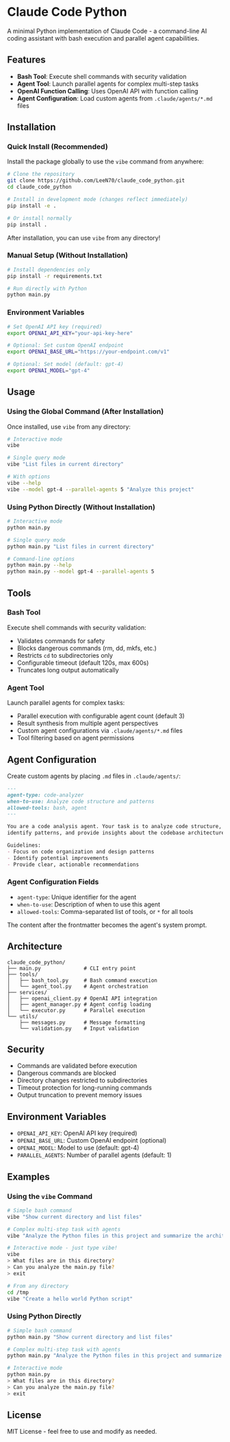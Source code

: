 # Claude Code Python

A minimal Python implementation of Claude Code - a command-line AI coding assistant with bash execution and parallel agent capabilities.

## Features

- **Bash Tool**: Execute shell commands with security validation
- **Agent Tool**: Launch parallel agents for complex multi-step tasks
- **OpenAI Function Calling**: Uses OpenAI API with function calling
- **Agent Configuration**: Load custom agents from `.claude/agents/*.md` files

## Installation

### Quick Install (Recommended)

Install the package globally to use the `vibe` command from anywhere:

```bash
# Clone the repository
git clone https://github.com/LeeN70/claude_code_python.git
cd claude_code_python

# Install in development mode (changes reflect immediately)
pip install -e .

# Or install normally
pip install .
```

After installation, you can use `vibe` from any directory!

### Manual Setup (Without Installation)

```bash
# Install dependencies only
pip install -r requirements.txt

# Run directly with Python
python main.py
```

### Environment Variables

```bash
# Set OpenAI API key (required)
export OPENAI_API_KEY="your-api-key-here"

# Optional: Set custom OpenAI endpoint
export OPENAI_BASE_URL="https://your-endpoint.com/v1"

# Optional: Set model (default: gpt-4)
export OPENAI_MODEL="gpt-4"
```

## Usage

### Using the Global Command (After Installation)

Once installed, use `vibe` from any directory:

```bash
# Interactive mode
vibe

# Single query mode
vibe "List files in current directory"

# With options
vibe --help
vibe --model gpt-4 --parallel-agents 5 "Analyze this project"
```

### Using Python Directly (Without Installation)

```bash
# Interactive mode
python main.py

# Single query mode
python main.py "List files in current directory"

# Command-line options
python main.py --help
python main.py --model gpt-4 --parallel-agents 5
```

## Tools

### Bash Tool

Execute shell commands with security validation:
- Validates commands for safety
- Blocks dangerous commands (rm, dd, mkfs, etc.)
- Restricts `cd` to subdirectories only
- Configurable timeout (default 120s, max 600s)
- Truncates long output automatically

### Agent Tool

Launch parallel agents for complex tasks:
- Parallel execution with configurable agent count (default 3)
- Result synthesis from multiple agent perspectives
- Custom agent configurations via `.claude/agents/*.md` files
- Tool filtering based on agent permissions

## Agent Configuration

Create custom agents by placing `.md` files in `.claude/agents/`:

```markdown
---
agent-type: code-analyzer
when-to-use: Analyze code structure and patterns
allowed-tools: bash, agent
---

You are a code analysis agent. Your task is to analyze code structure,
identify patterns, and provide insights about the codebase architecture.

Guidelines:
- Focus on code organization and design patterns
- Identify potential improvements
- Provide clear, actionable recommendations
```

### Agent Configuration Fields

- `agent-type`: Unique identifier for the agent
- `when-to-use`: Description of when to use this agent
- `allowed-tools`: Comma-separated list of tools, or `*` for all tools

The content after the frontmatter becomes the agent's system prompt.

## Architecture

```
claude_code_python/
├── main.py              # CLI entry point
├── tools/
│   ├── bash_tool.py     # Bash command execution
│   └── agent_tool.py    # Agent orchestration
├── services/
│   ├── openai_client.py # OpenAI API integration
│   ├── agent_manager.py # Agent config loading
│   └── executor.py      # Parallel execution
└── utils/
    ├── messages.py      # Message formatting
    └── validation.py    # Input validation
```

## Security

- Commands are validated before execution
- Dangerous commands are blocked
- Directory changes restricted to subdirectories
- Timeout protection for long-running commands
- Output truncation to prevent memory issues

## Environment Variables

- `OPENAI_API_KEY`: OpenAI API key (required)
- `OPENAI_BASE_URL`: Custom OpenAI endpoint (optional)
- `OPENAI_MODEL`: Model to use (default: gpt-4)
- `PARALLEL_AGENTS`: Number of parallel agents (default: 1)

## Examples

### Using the `vibe` Command

```bash
# Simple bash command
vibe "Show current directory and list files"

# Complex multi-step task with agents
vibe "Analyze the Python files in this project and summarize the architecture"

# Interactive mode - just type vibe!
vibe
> What files are in this directory?
> Can you analyze the main.py file?
> exit

# From any directory
cd /tmp
vibe "Create a hello world Python script"
```

### Using Python Directly

```bash
# Simple bash command
python main.py "Show current directory and list files"

# Complex multi-step task with agents
python main.py "Analyze the Python files in this project and summarize the architecture"

# Interactive mode
python main.py
> What files are in this directory?
> Can you analyze the main.py file?
> exit
```

## License

MIT License - feel free to use and modify as needed.

